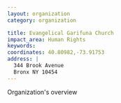 ```yaml
---
layout: organization
category: organization

title: Evangelical Garifuna Church
impact_area: Human Rights
keywords: 
coordinates: 40.80982,-73.91753
address: |
  344 Brook Avenue
  Bronx NY 10454
---
```

Organization's overview
